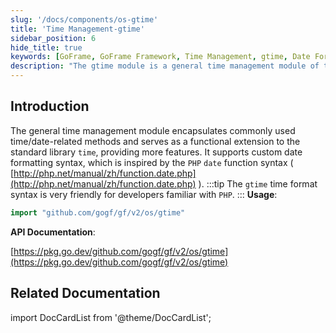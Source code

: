 ```yaml
---
slug: '/docs/components/os-gtime'
title: 'Time Management-gtime'
sidebar_position: 6
hide_title: true
keywords: [GoFrame, GoFrame Framework, Time Management, gtime, Date Formatting, PHP date, General Time Module, Time Extension, Time Date Method, Custom Format]
description: "The gtime module is a general time management module of the GoFrame framework, which extends the functionality of Golang's standard library time. It provides custom date formatting syntax and has good compatibility with PHP's date function format, making it more convenient for PHP developers to implement time management in Go."
---
```


## Introduction

The general time management module encapsulates commonly used time/date-related methods and serves as a functional extension to the standard library `time`, providing more features. It supports custom date formatting syntax, which is inspired by the `PHP` `date` function syntax ( [http://php.net/manual/zh/function.date.php](http://php.net/manual/zh/function.date.php) ).
:::tip
The `gtime` time format syntax is very friendly for developers familiar with `PHP`.
:::
**Usage**:

```go
import "github.com/gogf/gf/v2/os/gtime"
```

**API Documentation**:

[https://pkg.go.dev/github.com/gogf/gf/v2/os/gtime](https://pkg.go.dev/github.com/gogf/gf/v2/os/gtime)

## Related Documentation

import DocCardList from '@theme/DocCardList';

<DocCardList />